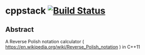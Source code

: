 # cppstack [![Build Status](https://travis-ci.org/Flukas88/cppstack.svg?branch=master)](https://travis-ci.org/Flukas88/stack)


## Abstract

A Reverse Polish notation calculator ( https://en.wikipedia.org/wiki/Reverse_Polish_notation ) in C++11